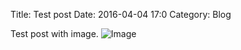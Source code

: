 Title: Test post
Date: 2016-04-04 17:0
Category: Blog

Test post with image.
![Image]({attach}icons/Cute-Ball-Go-icon.png)